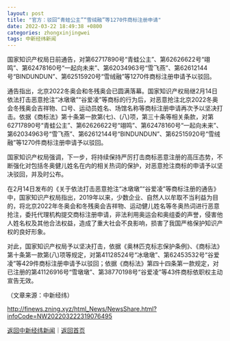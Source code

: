 ```yaml
---
layout: post
title: "官方：驳回“青蛙公主”“雪绒融”等1270件商标注册申请"
date: 2022-03-22 18:49:38 +0800
categories: zhongxinjingwei
tags: 中新经纬新闻
---
```

<p>国家知识产权局日前通告，对第62717890号“青蛙公主”、第62626622号“翊鸣”、第62478160号“一起向未来”、第62034963号“雪飞燕”、第62612144号“BINDUNDUN”、第62515920号“雪绒融”等1270件商标注册申请予以驳回。</p>
 <p>通告指出，北京2022冬奥会和冬残奥会已圆满落幕。国家知识产权局继2月14日依法打击恶意抢注“冰墩墩”“谷爱凌”等商标的行为后，对恶意抢注北京2022冬奥会冬残奥会吉祥物、口号、运动员姓名、场馆名称等商标注册申请再次予以坚决打击。依据《商标法》第十条第一款第(七)、(八)项，第三十条等相关条款，对第62717890号“青蛙公主”、第62626622号“翊鸣”、第62478160号“一起向未来”、第62034963号“雪飞燕”、第62612144号“BINDUNDUN”、第62515920号“雪绒融”等1270件商标注册申请予以驳回。</p>
 <p>国家知识产权局强调，下一步，将持续保持严厉打击商标恶意注册的高压态势，不断强化对包括冬奥健儿姓名在内的相关热词的保护，对恶意抢注商标的申请予以坚决驳回，并及时公布。</p>
 <p>在2月14日发布的《关于依法打击恶意抢注“冰墩墩”“谷爱凌”等商标注册的通告》中，国家知识产权局指出，2019年以来，少数企业、自然人以牟取不当利益为目的，将北京2022年冬奥会和冬残奥会吉祥物、运动健儿姓名等冬奥热词进行恶意抢注，委托代理机构提交商标注册申请，非法利用奥运会和奥组委的声誉，侵害他人姓名权及其他合法权益，造成了重大社会不良影响，损害了我国严格保护知识产权的良好形象。</p>
 <p>对此，国家知识产权局予以坚决打击，依据《奥林匹克标志保护条例》、《商标法》第十条第一款第(八)项等规定，对第41128524号“冰墩墩”、第62453532号“谷爱凌”等429件商标注册申请予以驳回；依据《商标法》第四十四条第一款规定，对已注册的第41126916号“雪墩墩”、第38770198号“谷爱凌”等43件商标依职权主动宣告无效。</p><p class="em_media">（文章来源：中新经纬）</p>

<http://finews.zning.xyz/html_News/NewsShare.html?infoCode=NW202203222319076495>

[返回中新经纬新闻](//finews.withounder.com/category/zhongxinjingwei.html)｜[返回首页](//finews.withounder.com/)